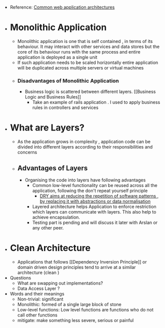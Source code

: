 - Reference: [Common web application architectures](https://learn.microsoft.com/en-us/dotnet/architecture/modern-web-apps-azure/common-web-application-architectures)
- # Monolithic Application
	- Monolithic application is one that is self contained , in terms of its behaviour. It may interact with other services and data stores but the core of its behaviour runs with the same process and entire application is deployed as a single unit
	- If such application needs to be scaled horizontally entire application will be duplicated across multiple servers or virtual machines
	- ### Disadvantages of Monolithic Application
		- Business logic is scattered between different layers. [[Business Logic and Business Rules]]
			- Take an example of rails application . I used to apply business rules in controllers and services
- # What are Layers?
	- As the application grows in complexity , application code can be divided into different layers according to their responsibilities and concerns
	- ## Advantages of Layers
		- Organising the code into layers have following advantages
			- Common low-level functionality can be reused across all the application, following the don't repeat yourself principle
				- <ins>DRY aims at reducing the repetition of software patterns , by replacing it with abstractions or data normalisation</ins>
			- Layered architecture helps Application to enforce restriction which layers can communicate with layers. This also help to achieve encapsulation.
			- Testing part is pending and will discuss it later with Arslan or any other peer.
- # Clean Architecture
	- Applications that follows [[Dependency Inversion Principle]] or domain driven design principles tend to arrive at a similar architecture (clean )
- Questions
	- What are swapping out implementations?
	- Data Access Layer ?
- Words and their meanings
	- Non-trivial: significant
	- Monolithic: formed of a single large block of stone
	- Low-level functions: Low level functions are functions who do not call other functions
	- mitigate: make something less severe, serious or painful
